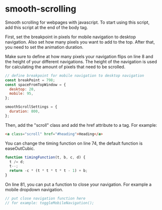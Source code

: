 # smooth-scrolling

Smooth scrolling for webpages with javascript.
To start using this script, add this script at the end of the body tag.

First, set the breakpoint in pixels for mobile navigation to desktop navigation.
Also set how many pixels you want to add to the top.
After that, you need to set the animation duration.

Make sure to define at how many pixels your navigation flips on line 8 and the height of your different navigations. The height of the navigation is used for calculating the amount of pixels that need to be scrolled.

```javascript
// define breakpoint for mobile navigation to desktop navigation
const breakPoint = 798;
const spaceFromTopWindow = {
  desktop: 20,
  mobile: 95,
};

smoothScrollSettings = {
  duration: 800,
};
```

Then, add the "scroll" class and add the href attribute to a tag. For example:

```html
<a class="scroll" href="#heading">Heading</a>
```

You can change the timing function on line 74, the default function is easeOutCubic.

```javascript
function timingFunction(t, b, c, d) {
  t /= d;
  t--;
  return -c * (t * t * t * t - 1) + b;
}
```

On line 81, you can put a function to close your navigation.
For example a mobile dropdown navigation.

```javascript
// put close navigation function here
// for example: toggleMobileNavigation();
```
